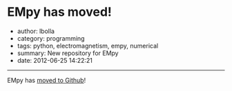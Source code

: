 # EMpy has moved!

- author: lbolla
- category: programming
- tags: python, electromagnetism, empy, numerical
- summary: New repository for EMpy
- date: 2012-06-25 14:22:21

----------------

EMpy has [moved to Github][1]!

   [1]: http://lbolla.github.com/EMpy/
